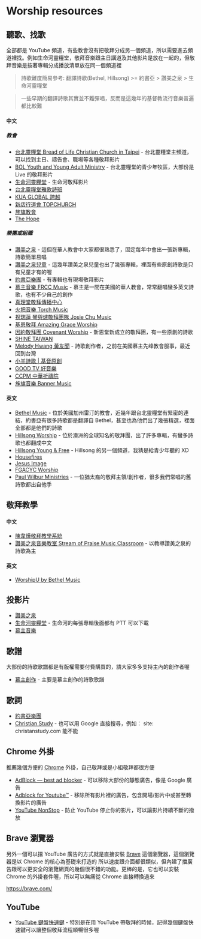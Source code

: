 # Worship resources

## 聽歌、找歌

全部都是 YouTube 頻道，有些教會沒有把敬拜分成另一個頻道，所以需要進去頻道裡找。例如生命河靈糧堂，敬拜音樂跟主日講道及其他影片是放在一起的，但敬拜音樂是按著專輯分成播放清單放在同一個頻道裡

> 詩歌難度簡易參考: 翻譯詩歌(Bethel, Hillsong) >= 約書亞 > 讚美之泉 > 生命河靈糧堂

> 一些早期的翻譯詩歌其實並不難彈唱，反而是這幾年的基督教流行音樂普遍都比較難

#### 中文

##### 教會

- [台北靈糧堂 Bread of Life Christian Church in Taipei](https://www.youtube.com/channel/UClDpY60wBFG-j2VEI4kQplQ) - 台北靈糧堂主頻道，可以找到主日、禱告會、職場等各種敬拜影片
- [BOL Youth and Young Adult Ministry](https://www.youtube.com/user/holywood2be) - 台北靈糧堂的青少年牧區，大部份是 Live 的敬拜影片
- [生命河靈糧堂](https://www.youtube.com/channel/UCeOxIcPOMW4jO64C2lTSl-w) - 生命河敬拜影片
- [台北靈糧堂雅歌詩班](https://www.youtube.com/channel/UC3fF55jVlUD3as0CaiAyZ1A)
- [KUA GLOBAL 跨越](https://www.youtube.com/channel/UC7kIJ3kuhr1zMYQU4R67Iyw)
- [新店行道會 TOPCHURCH](https://www.youtube.com/channel/UChntiluSnsVAWBBhmB-m0iQ)
- [旌旗教會](https://www.youtube.com/channel/UCLkrfxHnrqA2hu01i7SbP_w)
- [The Hope](https://www.youtube.com/TheHopeTV)

##### 樂團或組職

- [讚美之泉](https://www.youtube.com/channel/UC00EceQGGCMucNvwOS-jQ7A) - 這個在華人教會中大家都很熟悉了，固定每年中會出一張新專輯，詩歌簡單易唱
- [讚美之泉兒童](https://www.youtube.com/channel/UC2KCkfsRUglpjc8tRM65DtQ) - 這幾年讚美之泉兒童也出了幾張專輯，裡面有些原創詩歌是只有兒童才有的喔
- [約書亞樂團](https://www.youtube.com/channel/UC93m2yLo9G4-ZdFMgrdS2LA) - 有專輯也有現場敬拜影片
- [慕主音樂 FRCC Music](https://www.youtube.com/channel/UCJIKG4T5pdvXW0bMOVMFU4g) - 慕主是一間在美國的華人教會，常常翻唱蠻多英文詩歌，也有不少自己的創作
- [真理堂敬拜傳播中心](https://www.youtube.com/channel/UCyi03gMxiRQJ_eJp6WKadOA)
- [火把音樂 Torch Music](https://www.youtube.com/channel/UCfKhYkv7rd-YNuz3bnWLB5g)
- [祝瑞蓮 琴與爐敬拜團隊 Josie Chu Music](https://www.youtube.com/channel/UC5Ovvw_MKLDMO1WVlV0zKzg)
- [基恩敬拜 Amazing Grace Worship](https://www.youtube.com/channel/UCGpiURDJzGW0KLobc_pQLpw)
- [因約敬拜團 Covenant Worship](https://www.youtube.com/channel/UCzDGu50DV3IvG_YzkBZejDg) - 新恩堂新成立的敬拜團，有一些原創的詩歌
- [SHINE TAIWAN](https://www.youtube.com/channel/UCft3VWHAWROtaBwFV-iOg-Q)
- [Melody Hwang 黃友聞](https://www.youtube.com/channel/UCxlE7f7pmIEpbeEDNttUCVw) - 詩歌創作者，之前在美國慕主先峰教會服事，最近回到台灣
- [小羊詩歌 | 基音原創](https://www.youtube.com/@W247)
- [GOOD TV 好音樂](https://www.youtube.com/@goodtvseraphim)
- [CCPM 中華祈禱院](https://www.youtube.com/@CCPMovie)
- [旌旗音樂 Banner Music](https://www.youtube.com/@bannermusic4294)

#### 英文

- [Bethel Music](https://www.youtube.com/channel/UCbertc-gMbkkHuSmg0qwnxw) - 位於美國加州雷汀的教會，近幾年跟台北靈糧堂有緊密的連結，約書亞有很多詩歌都是翻譯自 Bethel，甚至也為他們出了幾張精選，裡面全部都是他們的詩歌
- [Hillsong Worship](https://www.youtube.com/channel/UC4q12NoPNySbVqwpw4iO5Vg) - 位於澳洲的全球知名的敬拜團，出了許多專輯，有蠻多詩歌也都翻成中文
- [Hillsong Young & Free](https://www.youtube.com/user/HillsongYoungAndFree) - Hillsong 的另一個頻道，我猜是給青少年聽的 XD
- [Housefires](https://www.youtube.com/channel/UCF80293azxnDAdbOa7fFKfw)
- [Jesus Image](https://www.youtube.com/channel/UCu-rO0kN-fbuGKTllbuEvZw)
- [FGACYC Worship](https://www.youtube.com/channel/UCDgUpUOa_ZG5qBVqwmihZdw)
- [Paul Wilbur Ministries](https://www.youtube.com/channel/UCMPKrH6El9I7pAmHK2XHqyQ) - 一位猶太裔的敬拜主領/創作者，很多我們常唱的舊詩歌都出自他手

## 敬拜教學

#### 中文

- [陳韋燁敬拜教學系統](https://www.youtube.com/channel/UCEJ6F6o4dAnV9f3C9YGxIQg)
- [讚美之泉音樂教室 Stream of Praise Music Classroom](https://www.youtube.com/playlist?list=PLEY_M7xVVeAsUf1wPedgks59kdri-Mh32) - 以教導讚美之泉的詩歌為主

#### 英文

- [WorshipU by Bethel Music](https://www.youtube.com/channel/UCp7yiXtvaB3UmVMDEelFgWA)

## 投影片

- [讚美之泉](https://legacy.sop.org/powerpoint/)
- [生命河靈糧堂](https://www.rolcc.net/opencart/index.php?route=product/category&path=18) - 生命河的每張專輯後面都有 PTT 可以下載
- [慕主音樂](https://www.frcc.us/music/creation/)

## 歌譜

大部份的詩歌歌譜都是有版權需要付費購買的，請大家多多支持主內的創作者喔

- [慕主創作](https://www.frcc.us/music/creation/) - 主要是慕主創作的詩歌歌譜

## 歌詞

- [約書亞樂團](https://www.joshua.com.tw/web/?menu=album&menu_id=27)
- [Christian Study](http://www.christianstudy.com/) - 也可以用 Google 直接搜尋，例如： site: christanstudy.com 能不能

## Chrome 外掛

推薦幾個方便的 [Chrome](https://www.google.com/chrome/) 外掛，自己敬拜或是小組敬拜都很方便

- [AdBlock — best ad blocker](https://chrome.google.com/webstore/detail/adblock-%E2%80%94-best-ad-blocker/gighmmpiobklfepjocnamgkkbiglidom) - 可以移除大部份的靜態廣告，像是 Google 廣告
- [Adblock for Youtube™](https://chrome.google.com/webstore/detail/adblock-for-youtube/cmedhionkhpnakcndndgjdbohmhepckk) - 移除所有影片裡的廣告，包含開場/影片中或甚至轉換影片的廣告
- [YouTube NonStop](https://chrome.google.com/webstore/detail/youtube-nonstop/nlkaejimjacpillmajjnopmpbkbnocid) - 防止 YouTube 停止你的影片，可以讓影片持續不斷的撥放

## Brave 瀏覽器

另外一個可以擋 YouTube 廣告的方式就是直接安裝 [Brave](https://brave.com/) 這個瀏覽器，這個瀏覽器是以 Chrome 的核心為基礎來打造的
所以速度跟介面都很類似，但內建了擋廣告跟可以更安全的瀏覽網頁的幾個很不錯的功能。更棒的是，它也可以安裝 Chrome 的外掛套件喔，所以可以無痛從 Chrome 直接轉換過來

https://brave.com/

## YouTube

- [YouTube 鍵盤快速鍵](https://support.google.com/youtube/answer/7631406?hl=zh-Hant) - 特別是在用 YouTube 帶敬拜的時候，記得幾個鍵盤快速鍵可以讓整個敬拜流程順暢很多喔
